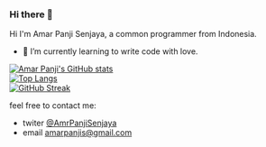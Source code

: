 ### Hi there 👋

Hi I'm Amar Panji Senjaya, a common programmer from Indonesia.

- 🌱 I’m currently learning to write code with love.
<!-- 
- 🔭 I’m currently working on ...
- 👯 I’m looking to collaborate on ...
- 🤔 I’m looking for help with ...
- 💬 Ask me about ...
- 📫 How to reach me: ...
- 😄 Pronouns: ...
- ⚡ Fun fact: ...
-->
[![Amar Panji's GitHub stats](https://github-readme-stats.vercel.app/api?username=amarps)](https://github.com/amarps/github-readme-stats)
<br/>
[![Top Langs](https://github-readme-stats.vercel.app/api/top-langs/?username=amarps&hide=PLpgSQL,html&layout=compact&langs_count=10)](https://github.com/amarps/github-readme-stats)<br/>
[![GitHub Streak](https://github-readme-streak-stats.herokuapp.com/?user=amarps)](https://git.io/streak-stats)

feel free to contact me:
- twiter [@AmrPanjiSenjaya](https://twitter.com/AmrPanjiSenjaya)
- email amarpanjis@gmail.com
